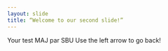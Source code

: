 ```yaml
---
layout: slide
title: “Welcome to our second slide!”
---
```

Your test MAJ par SBU
Use the left arrow to go back!
